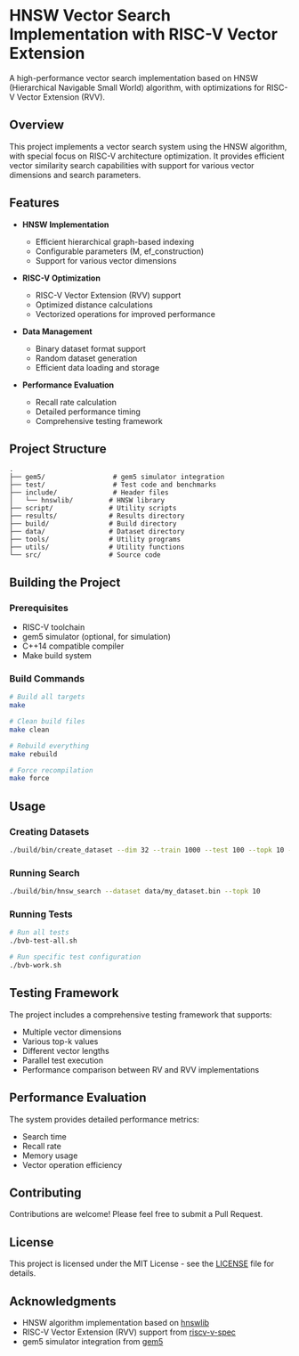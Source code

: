 # HNSW Vector Search Implementation with RISC-V Vector Extension

A high-performance vector search implementation based on HNSW (Hierarchical Navigable Small World) algorithm, with optimizations for RISC-V Vector Extension (RVV).

## Overview

This project implements a vector search system using the HNSW algorithm, with special focus on RISC-V architecture optimization. It provides efficient vector similarity search capabilities with support for various vector dimensions and search parameters.

## Features

- **HNSW Implementation**
  - Efficient hierarchical graph-based indexing
  - Configurable parameters (M, ef_construction)
  - Support for various vector dimensions

- **RISC-V Optimization**
  - RISC-V Vector Extension (RVV) support
  - Optimized distance calculations
  - Vectorized operations for improved performance

- **Data Management**
  - Binary dataset format support
  - Random dataset generation
  - Efficient data loading and storage

- **Performance Evaluation**
  - Recall rate calculation
  - Detailed performance timing
  - Comprehensive testing framework

## Project Structure

```
.
├── gem5/                 # gem5 simulator integration
├── test/                 # Test code and benchmarks
├── include/              # Header files
│   └── hnswlib/         # HNSW library
├── script/              # Utility scripts
├── results/             # Results directory
├── build/               # Build directory
├── data/                # Dataset directory
├── tools/               # Utility programs
├── utils/               # Utility functions
└── src/                 # Source code
```

## Building the Project

### Prerequisites

- RISC-V toolchain
- gem5 simulator (optional, for simulation)
- C++14 compatible compiler
- Make build system

### Build Commands

```bash
# Build all targets
make

# Clean build files
make clean

# Rebuild everything
make rebuild

# Force recompilation
make force
```

## Usage

### Creating Datasets

```bash
./build/bin/create_dataset --dim 32 --train 1000 --test 100 --topk 10 --dataset my_dataset
```

### Running Search

```bash
./build/bin/hnsw_search --dataset data/my_dataset.bin --topk 10
```

### Running Tests

```bash
# Run all tests
./bvb-test-all.sh

# Run specific test configuration
./bvb-work.sh
```

## Testing Framework

The project includes a comprehensive testing framework that supports:

- Multiple vector dimensions
- Various top-k values
- Different vector lengths
- Parallel test execution
- Performance comparison between RV and RVV implementations

## Performance Evaluation

The system provides detailed performance metrics:

- Search time
- Recall rate
- Memory usage
- Vector operation efficiency

## Contributing

Contributions are welcome! Please feel free to submit a Pull Request.

## License

This project is licensed under the MIT License - see the [LICENSE](LICENSE) file for details.

## Acknowledgments

- HNSW algorithm implementation based on [hnswlib](https://github.com/nmslib/hnswlib)
- RISC-V Vector Extension (RVV) support from [riscv-v-spec](https://github.com/riscv/riscv-v-spec)
- gem5 simulator integration from [gem5](https://github.com/gem5/gem5)
